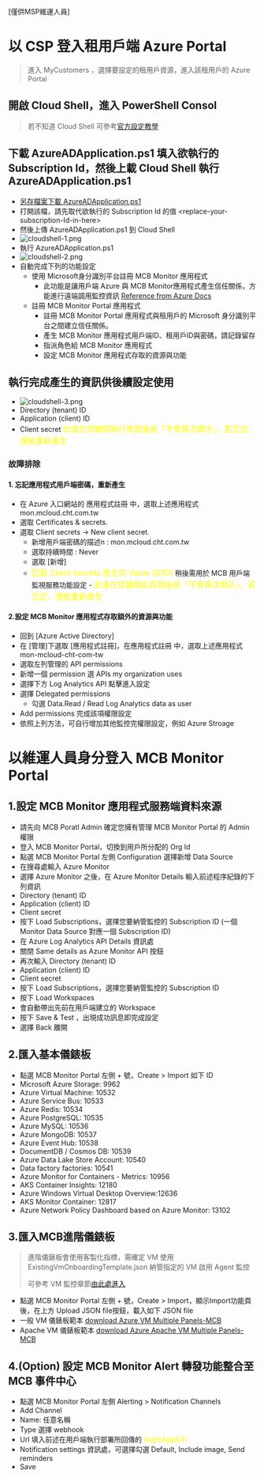 [僅供MSP維運人員]

# 以 CSP 登入租用戶端 Azure Portal
> 進入 MyCustomers ，選擇要設定的租用戶資源，進入該租用戶的 Azure Portal
## 開啟 Cloud Shell，進入 PowerShell Consol
> 若不知道 Cloud Shell 可參考[官方設定教學](https://docs.microsoft.com/zh-tw/azure/cloud-shell/overview)

## 下載 AzureADApplication.ps1 填入欲執行的 Subscription Id，然後上載 Cloud Shell 執行 AzureADApplication.ps1
* [另存檔案下載 AzureADApplication.ps1](https://raw.githubusercontent.com/mcloud-support/arm/main/workspace/AzureADApplication.ps1)
* 打開該檔，請先取代欲執行的 Subscription Id 的值 \<replace-your-subscription-Id-in-here\>
* 然後上傳 AzureADApplication.ps1 到 Cloud Shell
* ![cloudshell-1.png](snapshot/cloudshell-1.png)
* 執行 AzureADApplication.ps1
* ![cloudshell-2.png](snapshot/cloudshell-2.png)
* 自動完成下列的功能設定
  * 使用 Microsoft身分識別平台註冊 MCB Monitor 應用程式
    * 此功能是讓用戶端 Azure 與 MCB Monitor應用程式產生信任關係，方能進行遠端調用監控資訊 [Reference from Azure Docs](https://docs.microsoft.com/en-us/azure/active-directory/develop/quickstart-register-app)
  * 註冊 MCB Monitor Portal 應用程式
    * 註冊 MCB Monitor Portal 應用程式與租用戶的 Microsoft 身分識別平台之間建立信任關係。
    * 產生 MCB Monitor 應用程式用戶端ID、租用戶ID與密碼，請記錄留存
    * 指派角色給 MCB Monitor 應用程式
    * 設定 MCB Monitor 應用程式存取的資源與功能
## 執行完成產生的資訊供後續設定使用
- ![cloudshell-3.png](snapshot/cloudshell-3.png)
- Directory (tenant) ID
- Application (client) ID
- Client secret <font color=yellow size=3>此值在您離開執行頁面後就「不會再次顯示」，若忘記，僅能重新產生</font>


### 故障排除

#### 1. 忘記應用程式用戶端密碼，重新產生
- 在 Azure 入口網站的 應用程式註冊 中，選取上述應用程式 mon.mcloud.cht.com.tw
- 選取 Certificates & secrets.
- 選取 Client secrets -> New client secret.
  - 新增用戶端密碼的描述n : mon.mcloud.cht.com.tw
  - 選取持續時間 : Never
  - 選取 [新增] 
  - <font color=yellow size=3>記錄 Client secrets 產生的 Value (非ID)</font> 稍後需用於 MCB 用戶端監視服務功能設定 - <font color=yellow size=3>此值在您離開此頁面後就「不會再次顯示」，若忘記，僅能重新產生</font>
#### 2.設定 MCB Monitor 應用程式存取額外的資源與功能
- 回到 [Azure Active Directory] 
- 在 [管理]下選取 [應用程式註冊]，在應用程式註冊 中，選取上述應用程式 mon-mcloud-cht-com-tw
- 選取左列管理的 API permissions
- 新增一個 permission 選 APIs my organization uses
- 選擇下方 Log Analytics API 點擊進入設定
- 選擇 Delegated permissions
  - 勾選 Data.Read / Read Log Analytics data as user
- Add permissions 完成該項權限設定
- 依照上列方法，可自行增加其他監控完權限設定，例如 Azure Stroage

# 以維運人員身分登入 MCB Monitor Portal 
## 1.設定 MCB Monitor 應用程式服務端資料來源
- 請先向 MCB Poratl Admin 確定您擁有管理 MCB Monitor Portal 的 Admin 權限
- 登入 MCB Monitor Portal，切換到用戶所分配的 Org Id
- 點選 MCB Monitor Portal 左側 Configuration 選擇新增 Data Source
- 在搜尋處輸入 Azure Monitor
- 選擇 Azure Monitor 之後，在 Azure Monitor Details 輸入前述程序紀錄的下列資訊
- Directory (tenant) ID
- Application (client) ID
- Client secret
- 按下 Load Subscriptions，選擇您要納管監控的 Subscription ID (一個 Monitor Data Source 對應一個 Subscription ID)
- 在 Azure Log Analytics API Details 資訊處
- 關閉 Same details as Azure Monitor API 按鈕
- 再次輸入 Directory (tenant) ID
- Application (client) ID
- Client secret
- 按下 Load Subscriptions，選擇您要納管監控的 Subscription ID
- 按下 Load Workspaces
- 會自動帶出先前在用戶端建立的 Workspace
- 按下 Save & Test ，出現成功訊息即完成設定
- 選擇 Back 離開

## 2.匯入基本儀錶板
- 點選 MCB Monitor Portal 左側 + 號，Create > Import 如下 ID
- Microsoft Azure Storage: 9962
- Azure Virtual Machine: 10532
- Azure Service Bus: 10533
- Azure Redis: 10534
- Azure PostgreSQL: 10535
- Azure MySQL: 10536
- Azure MongoDB: 10537
- Azure Event Hub: 10538
- DocumentDB / Cosmos DB: 10539
- Azure Data Lake Store Account: 10540
- Data factory factories: 10541
- Azure Monitor for Containers - Metrics: 10956
- AKS Container Insights: 12180
- Azure Windows Virtual Desktop Overview:12636
- AKS Monitor Container: 12817
- Azure Network Policy Dashboard based on Azure Monitor: 13102

## 3.匯入MCB進階儀錶板
> 進階儀錶板會使用客製化指標，需確定 VM 使用 ExistingVmOnboardingTemplate.json 納管指定的 VM 啟用 Agent 監控 </p>
> 可參考 VM 監控章節[由此處進入](https://github.com/mcloud-support/arm/tree/main/alert/vm/README.md)
- 點選 MCB Monitor Portal 左側 + 號，Create > Import，顯示Import功能頁後，在上方 Upload JSON file按鈕，載入如下 JSON file
- 一般 VM 儀錶板範本 [download Azure VM Multiple Panels-MCB](https://raw.githubusercontent.com/mcloud-support/arm/main/dashboard/Azure%20VM%20Multiple%20Panels-MCB.json) 
- Apache VM 儀錶板範本 [download Azure Apache VM Multiple Panels-MCB](https://raw.githubusercontent.com/mcloud-support/arm/main/dashboard/Azure%20Apache%20VM%20Multiple%20Panels-MCB.json) 

## 4.(Option) 設定 MCB Monitor Alert 轉發功能整合至 MCB 事件中心
- 點選 MCB Monitor Portal 左側 Alerting > Notification Channels
- Add Channel
- Name: 任意名稱
- Type 選擇 webhook
- Url 填入前述在用戶端執行部署所回傳的 <font color=yellow size=3>logicAppUrl</font>
- Notification settings 資訊處，可選擇勾選 Default, Include image, Send reminders
- Save
